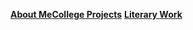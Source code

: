 <html>
<head><title>Tantreshwar Kumar</title></head>
<body>
<style>
body {
  background-image: url('New.jpg');
  background-repeat: no-repeat;
  background-attachment: fixed;
  background-size: 100% 100%;
}

.button{
	background-color: #909497;
    border: none;
    color: white;
    padding: 5px 2px;
    text-align: center;
    text-decoration: none;
    display: inline-block;
    font-size: 16px;
    margin-left: 11.3%;
    margin-right: 11.3%;
    width: 10%;
}
</style>
<div>
	<a href="About Me.html" class="button Home" style="float:left"><b>About Me</b></a>
	<a href="College Projects.html" class="button College" style="float:center"><b>College Projects</b></a>
	<a href="Literary Work.html" class="button Literat" style="float:rïght"><b>Literary Work</b></a>
</div>
</body>
</html>
